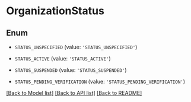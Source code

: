 # OrganizationStatus


## Enum

* `STATUS_UNSPECIFIED` (value: `'STATUS_UNSPECIFIED'`)

* `STATUS_ACTIVE` (value: `'STATUS_ACTIVE'`)

* `STATUS_SUSPENDED` (value: `'STATUS_SUSPENDED'`)

* `STATUS_PENDING_VERIFICATION` (value: `'STATUS_PENDING_VERIFICATION'`)

[[Back to Model list]](../README.md#documentation-for-models) [[Back to API list]](../README.md#documentation-for-api-endpoints) [[Back to README]](../README.md)


